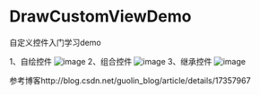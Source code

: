 # DrawCustomViewDemo

自定义控件入门学习demo

1、自绘控件
![image](https://github.com/cuishiying/DrawCustomViewDemo/1.png)
2、组合控件
![image](https://github.com/cuishiying/DrawCustomViewDemo/2.png)
3、继承控件
![image](https://github.com/cuishiying/DrawCustomViewDemo/3.png)

参考博客http://blog.csdn.net/guolin_blog/article/details/17357967
